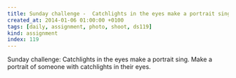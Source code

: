 ```yaml
---
title: Sunday challenge -  Catchlights in the eyes make a portrait sing. Make a portrait of someone with catchlights in their eyes.
created_at: 2014-01-06 01:00:00 +0100
tags: [daily, assignment, photo, shoot, ds119]
kind: assignment
index: 119
---
```


Sunday challenge: Catchlights in the eyes make a portrait sing. Make a portrait of someone with catchlights in their eyes.
